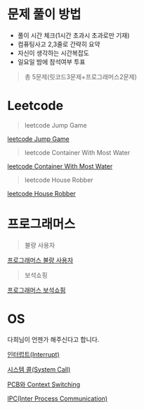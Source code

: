 # 문제 풀이 방법

- 풀이 시간 체크(1시간 초과시 초과로만 기재)
- 컴퓨팅사고 2,3줄로 간략히 요약
- 자신이 생각하는 시간복잡도
- 일요일 밤에 참석여부 투표 

> 총 5문제(릿코드3문제+프로그래머스2문제) 

# Leetcode

> leetcode Jump Game

[leetcode Jump Game](https://leetcode.com/problems/jump-game/)

> leetcode Container With Most Water

[leetcode Container With Most Water](https://leetcode.com/problems/container-with-most-water/)

> leetcode House Robber

[leetcode House Robber](https://leetcode.com/problems/house-robber/)

# 프로그래머스

> 불량 사용자

[프로그래머스 불량 사용자](https://programmers.co.kr/learn/courses/30/lessons/64064)

> 보석쇼핑

[프로그래머스 보석쇼핑](https://programmers.co.kr/learn/courses/30/lessons/67258)

# OS

다희님이 언젠가 해주신다고 합니다.

[인터럽트(Interrupt)](https://github.com/gyoogle/tech-interview-for-developer/blob/master/Computer%20Science/Operating%20System/Interrupt.md)

[시스템 콜(System Call)](https://github.com/gyoogle/tech-interview-for-developer/blob/master/Computer%20Science/Operating%20System/%5BOS%5D%20System%20Call%20(Fork%20Wait%20Exec).md)

[PCB와 Context Switching](https://github.com/gyoogle/tech-interview-for-developer/blob/master/Computer%20Science/Operating%20System/PCB%20%26%20Context%20Switcing.md)

[IPC(Inter Process Communication)](https://github.com/gyoogle/tech-interview-for-developer/blob/master/Computer%20Science/Operating%20System/IPC(Inter%20Process%20Communication).md)
